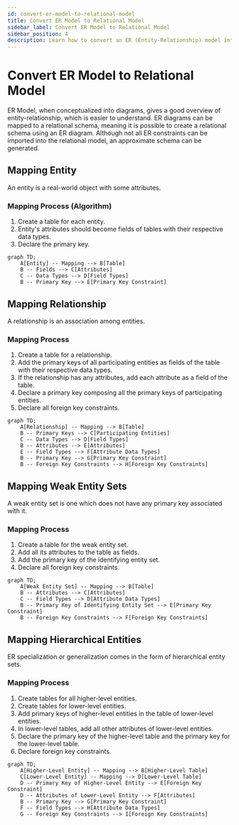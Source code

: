 ```yaml
---
id: convert-er-model-to-relational-model
title: Convert ER Model to Relational Model
sidebar_label: Convert ER Model to Relational Model
sidebar_position: 4
description: Learn how to convert an ER (Entity-Relationship) model into a relational model, including mapping entities, relationships, weak entity sets, and hierarchical entities.
---
```


# Convert ER Model to Relational Model

ER Model, when conceptualized into diagrams, gives a good overview of entity-relationship, which is easier to understand. ER diagrams can be mapped to a relational schema, meaning it is possible to create a relational schema using an ER diagram. Although not all ER constraints can be imported into the relational model, an approximate schema can be generated.

## Mapping Entity

An entity is a real-world object with some attributes.

### Mapping Process (Algorithm)

1. Create a table for each entity.
2. Entity's attributes should become fields of tables with their respective data types.
3. Declare the primary key.

```mermaid
graph TD;
    A[Entity] -- Mapping --> B[Table]
    B -- Fields --> C[Attributes]
    C -- Data Types --> D[Field Types]
    B -- Primary Key --> E[Primary Key Constraint]
```

## Mapping Relationship

A relationship is an association among entities.

### Mapping Process

1. Create a table for a relationship.
2. Add the primary keys of all participating entities as fields of the table with their respective data types.
3. If the relationship has any attributes, add each attribute as a field of the table.
4. Declare a primary key composing all the primary keys of participating entities.
5. Declare all foreign key constraints.

```mermaid
graph TD;
    A[Relationship] -- Mapping --> B[Table]
    B -- Primary Keys --> C[Participating Entities]
    C -- Data Types --> D[Field Types]
    B -- Attributes --> E[Attributes]
    E -- Field Types --> F[Attribute Data Types]
    B -- Primary Key --> G[Primary Key Constraint]
    B -- Foreign Key Constraints --> H[Foreign Key Constraints]
```

## Mapping Weak Entity Sets

A weak entity set is one which does not have any primary key associated with it.

### Mapping Process

1. Create a table for the weak entity set.
2. Add all its attributes to the table as fields.
3. Add the primary key of the identifying entity set.
4. Declare all foreign key constraints.

```mermaid
graph TD;
    A[Weak Entity Set] -- Mapping --> B[Table]
    B -- Attributes --> C[Attributes]
    C -- Field Types --> D[Attribute Data Types]
    B -- Primary Key of Identifying Entity Set --> E[Primary Key Constraint]
    B -- Foreign Key Constraints --> F[Foreign Key Constraints]
```

## Mapping Hierarchical Entities

ER specialization or generalization comes in the form of hierarchical entity sets.

### Mapping Process

1. Create tables for all higher-level entities.
2. Create tables for lower-level entities.
3. Add primary keys of higher-level entities in the table of lower-level entities.
4. In lower-level tables, add all other attributes of lower-level entities.
5. Declare the primary key of the higher-level table and the primary key for the lower-level table.
6. Declare foreign key constraints.

```mermaid
graph TD;
    A[Higher-Level Entity] -- Mapping --> B[Higher-Level Table]
    C[Lower-Level Entity] -- Mapping --> D[Lower-Level Table]
    D -- Primary Key of Higher-Level Entity --> E[Foreign Key Constraint]
    D -- Attributes of Lower-Level Entity --> F[Attributes]
    B -- Primary Key --> G[Primary Key Constraint]
    F -- Field Types --> H[Attribute Data Types]
    G -- Foreign Key Constraints --> I[Foreign Key Constraints]
```
